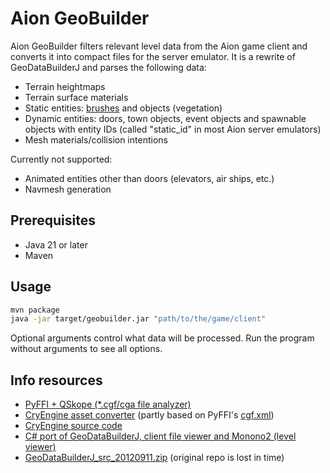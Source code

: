 # Aion GeoBuilder

Aion GeoBuilder filters relevant level data from the Aion game client and converts it into compact files for the server emulator. It is a rewrite of GeoDataBuilderJ and parses the following data:
- Terrain heightmaps
- Terrain surface materials
- Static entities: [brushes](https://web.archive.org/web/20150131204653/http://docs.cryengine.com/display/SDKDOC2/Brushes) and objects (vegetation)
- Dynamic entities: doors, town objects, event objects and spawnable objects with entity IDs (called "static_id" in most Aion server emulators)
- Mesh materials/collision intentions

Currently not supported:
- Animated entities other than doors (elevators, air ships, etc.)
- Navmesh generation


## Prerequisites

- Java 21 or later
- Maven


## Usage

```sh
mvn package
java -jar target/geobuilder.jar "path/to/the/game/client"
```
Optional arguments control what data will be processed. Run the program without arguments to see all options.


## Info resources

- [PyFFI + QSkope (*.cgf/cga file analyzer)](https://github.com/niftools/pyffi) 
- [CryEngine asset converter](https://github.com/Markemp/Cryengine-Converter) (partly based on PyFFI's [cgf.xml](https://github.com/niftools/pyffi/blob/develop/pyffi/formats/cgf/cgf.xml))
- [CryEngine source code](https://github.com/MergHQ/CRYENGINE)
- [C# port of GeoDataBuilderJ, client file viewer and Monono2 (level viewer)](https://github.com/zzsort/monono2)
- [GeoDataBuilderJ_src_20120911.zip](https://app.assembla.com/spaces/aion-ger-emulator/subversion/source/HEAD/trunk/Tools/GeoDataBuilderJ/GeoDataBuilderJ_src_20120911.zip?_format=raw) (original repo is lost in time)